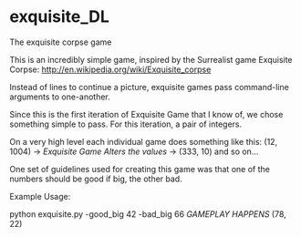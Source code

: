 # exquisite_DL
The exquisite corpse game 

This is an incredibly simple game, inspired by the Surrealist game Exquisite Corpse:
http://en.wikipedia.org/wiki/Exquisite_corpse

Instead of lines to continue a picture, exquisite games pass command-line arguments to one-another.

Since this is the first iteration of Exquisite Game that I know of, we chose something simple to pass.
For this iteration, a pair of integers.

On a very high level each individual game does something like this:
(12, 1004) -> *Exquisite Game Alters the values* -> (333, 10)
and so on...

One set of guidelines used for creating this game was that one of the numbers should be good if big, the other bad.

Example Usage:

python exquisite.py -good_big 42 -bad_big 66
*GAMEPLAY HAPPENS*
(78, 22)
